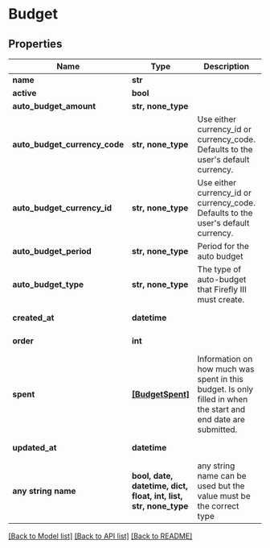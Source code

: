 # Budget


## Properties
Name | Type | Description | Notes
------------ | ------------- | ------------- | -------------
**name** | **str** |  | 
**active** | **bool** |  | [optional] 
**auto_budget_amount** | **str, none_type** |  | [optional] 
**auto_budget_currency_code** | **str, none_type** | Use either currency_id or currency_code. Defaults to the user&#39;s default currency. | [optional] 
**auto_budget_currency_id** | **str, none_type** | Use either currency_id or currency_code. Defaults to the user&#39;s default currency. | [optional] 
**auto_budget_period** | **str, none_type** | Period for the auto budget | [optional] 
**auto_budget_type** | **str, none_type** | The type of auto-budget that Firefly III must create. | [optional] 
**created_at** | **datetime** |  | [optional] [readonly] 
**order** | **int** |  | [optional] [readonly] 
**spent** | [**[BudgetSpent]**](BudgetSpent.md) | Information on how much was spent in this budget. Is only filled in when the start and end date are submitted. | [optional] [readonly] 
**updated_at** | **datetime** |  | [optional] [readonly] 
**any string name** | **bool, date, datetime, dict, float, int, list, str, none_type** | any string name can be used but the value must be the correct type | [optional]

[[Back to Model list]](../README.md#documentation-for-models) [[Back to API list]](../README.md#documentation-for-api-endpoints) [[Back to README]](../README.md)


